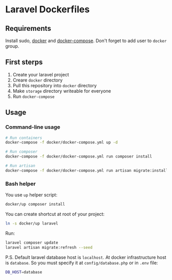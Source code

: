 # Laravel Dockerfiles

## Requirements
Install sudo, [docker](https://docs.docker.com/engine/installation/) and [docker-compose](https://docs.docker.com/compose/install/). Don't forget to add user to `docker` group.

## First sterps
1. Create your laravel project
2. Creare `docker` directory
3. Pull this repository into `docker` directory
4. Make `storage` directory writeable for everyone
5. Run `docker-compose`

## Usage
### Command-line usage
```bash
# Run containers
docker-compose -f docker/docker-compose.yml up -d

# Run composer
docker-compose -f docker/docker-compose.yml run composer install

# Run artisan
docker-compose -f docker/docker-compose.yml run artisan migrate:install
```

### Bash helper
You use `up` helper script:
```bash
docker/up composer install
```

You can create shortcut at root of your project:
```bash
ln -s docker/up laravel
```

Run:
```bash
laravel composer update
laravel artisan migrate:refresh --seed
```

P.S. Default laravel database host is `localhost`. At docker infrastructure host is `database`. 
So you must specify it at `config/database.php` or in `.env` file:
```bash
DB_HOST=database
```